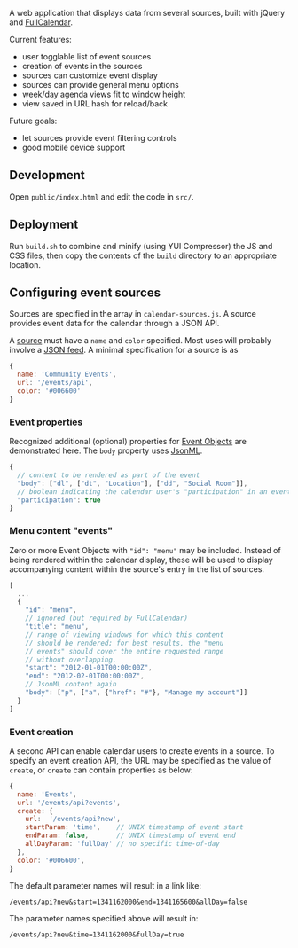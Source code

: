 A web application that displays data from several sources, built with jQuery
and [FullCalendar][].

Current features:

- user togglable list of event sources
- creation of events in the sources
- sources can customize event display
- sources can provide general menu options
- week/day agenda views fit to window height
- view saved in URL hash for reload/back

Future goals:

- let sources provide event filtering controls
- good mobile device support

Development
---
Open `public/index.html` and edit the code in `src/`.

Deployment
---
Run `build.sh` to combine and minify (using YUI Compressor) the JS and CSS
files, then copy the contents of the `build` directory to an appropriate
location.

Configuring event sources
---
Sources are specified in the array in `calendar-sources.js`. A source provides
event data for the calendar through a JSON API.

A [source][] must have a `name` and `color` specified. Most uses will probably
involve a [JSON feed][]. A minimal specification for a source is as

```javascript
{
  name: 'Community Events',
  url: '/events/api',
  color: '#006600'
}
```

### Event properties
Recognized additional (optional) properties for [Event Objects][] are
demonstrated here. The `body` property uses [JsonML][].

```javascript
{
  // content to be rendered as part of the event
  "body": ["dl", ["dt", "Location"], ["dd", "Social Room"]],
  // boolean indicating the calendar user's "participation" in an event
  "participation": true
}
```

### Menu content "events"
Zero or more Event Objects with `"id": "menu"` may be included. Instead of being
rendered within the calendar display, these will be used to display accompanying
content within the source's entry in the list of sources.

```javascript
[
  ...
  {
    "id": "menu",
    // ignored (but required by FullCalendar)
    "title": "menu",
    // range of viewing windows for which this content
    // should be rendered; for best results, the "menu
    // events" should cover the entire requested range
    // without overlapping.
    "start": "2012-01-01T00:00:00Z",
    "end": "2012-02-01T00:00:00Z",
    // JsonML content again
    "body": ["p", ["a", {"href": "#"}, "Manage my account"]]
  }
]
```



### Event creation
A second API can enable calendar users to create events in a source. To specify
an event creation API, the URL may be specified as the value of `create`, or
`create` can contain properties as below:

```javascript
{
  name: 'Events',
  url: '/events/api?events',
  create: {
    url:  '/events/api?new',
    startParam: 'time',    // UNIX timestamp of event start
    endParam: false,       // UNIX timestamp of event end
    allDayParam: 'fullDay' // no specific time-of-day
  },
  color: '#006600',
}
```

The default parameter names will result in a link like:

    /events/api?new&start=1341162000&end=1341165600&allDay=false

The parameter names specified above will result in:

    /events/api?new&time=1341162000&fullDay=true

[FullCalendar]: http://arshaw.com/fullcalendar/
[source]: http://arshaw.com/fullcalendar/docs/event_data/Event_Source_Object/
[JSON feed]: http://arshaw.com/fullcalendar/docs/event_data/events_json_feed/
[Event Objects]: http://arshaw.com/fullcalendar/docs/event_data/Event_Object/
[JsonML]: http://www.jsonml.org/

<!-- vim: set sw=2 sts=2 et tw=80: -->

